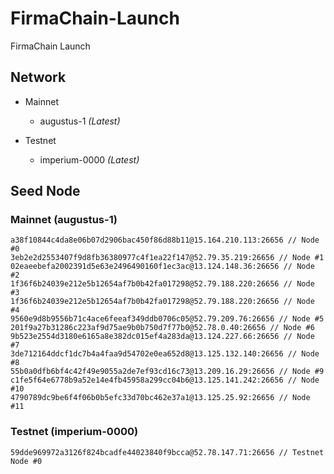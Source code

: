 # FirmaChain-Launch
FirmaChain Launch

## Network
- Mainnet
  - augustus-1  *(Latest)*
    
- Testnet
  - imperium-0000  *(Latest)*


## Seed Node
### Mainnet (augustus-1)
```
a38f10844c4da8e06b07d2906bac450f86d88b11@15.164.210.113:26656 // Node #0
3eb2e2d2553407f9d8fb36380977c4f1ea22f147@52.79.35.219:26656 // Node #1
02eaeebefa2002391d5e63e2496490160f1ec3ac@13.124.148.36:26656 // Node #2
1f36f6b24039e212e5b12654af7b0b42fa017298@52.79.188.220:26656 // Node #3
1f36f6b24039e212e5b12654af7b0b42fa017298@52.79.188.220:26656 // Node #4
9560e9d8b9556b71c4ace6feeaf349ddb0706c05@52.79.209.76:26656 // Node #5
201f9a27b31286c223af9d75ae9b0b750d7f77b0@52.78.0.40:26656 // Node #6
9b523e2554d3180e6165a8e382dc015ef4a283da@13.124.227.66:26656 // Node #7
3de712164ddcf1dc7b4a4faa9d54702e0ea652d8@13.125.132.140:26656 // Node #8
55b0a0dfb6bf4c42f49e9055a2de7ef93cd16c73@13.209.16.29:26656 // Node #9
c1fe5f64e6778b9a52e14e4fb45958a299cc04b6@13.125.141.242:26656 // Node #10
4790789dc9be6f4f06b0b5efc33d70bc462e37a1@13.125.25.92:26656 // Node #11
```

### Testnet (imperium-0000)
```
59dde969972a3126f824bcadfe44023840f9bcca@52.78.147.71:26656 // Testnet Node #0
```
